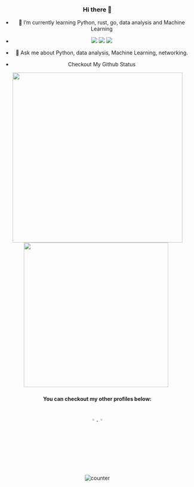 <div align="center">

### Hi there 👋


- 🌱 I’m currently learning Python, rust, go, data analysis and Machine Learning
- <img src="https://img.icons8.com/color/48/000000/python.png"> <img src="https://img.icons8.com/nolan/48/react-native.png"/> <img src="https://img.icons8.com/cute-clipart/48/000000/machine-learning.png">
- 💬 Ask me about Python, data analysis, Machine Learning, networking.

- Checkout My Github Status
<span>   
  <img src="https://github-readme-stats.vercel.app/api?username=parthjp-007&theme=radical&show_icons=true&count_private=true&hide=stars" width=455>  
  <img src="https://github-readme-stats.vercel.app/api/top-langs/?username=parthjp-007&theme=radical&layout=compact&hide=css" width=387> &nbsp;
</span>

<h4> You can checkout my other profiles below: </h4> <br>
<a href="https://www.linkedin.com/in/parth-jariwala-604aa3214/"> <img src="https://img.icons8.com/color/48/000000/linkedin.png" width="3.5%"> </a>
<a href="mailto:parthjariwla12.pj@gmail.com"> <img src="https://img.icons8.com/color/48/000000/gmail.png" width="3.5%"> </a>
<p> <img src="https://komarev.com/ghpvc/?username=h4r5h1t-007&color=green" alt="counter" /> </p>

</div>
